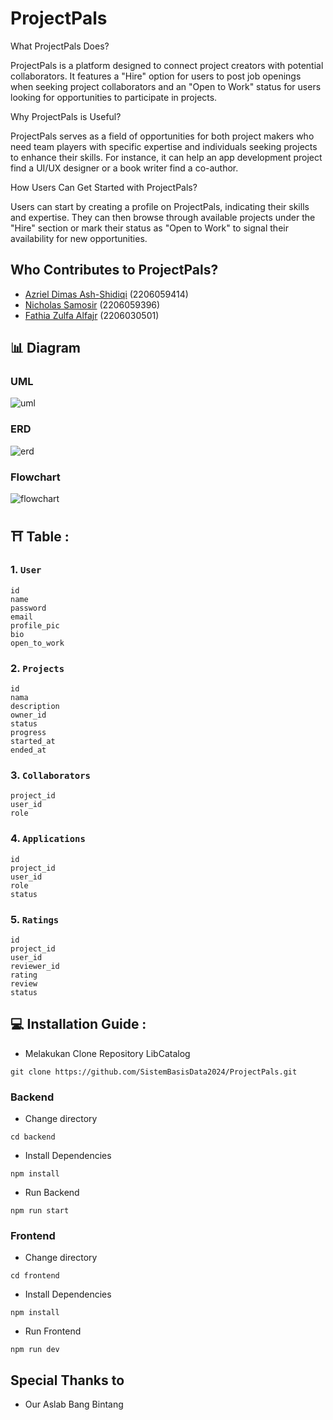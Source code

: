 # ProjectPals 

What ProjectPals Does?

ProjectPals is a platform designed to connect project creators with potential collaborators. It features a "Hire" option for users to post job openings when seeking project collaborators and an "Open to Work" status for users looking for opportunities to participate in projects.

Why ProjectPals is Useful?

ProjectPals serves as a field of opportunities for both project makers who need team players with specific expertise and individuals seeking projects to enhance their skills. For instance, it can help an app development project find a UI/UX designer or a book writer find a co-author.

How Users Can Get Started with ProjectPals?

Users can start by creating a profile on ProjectPals, indicating their skills and expertise. They can then browse through available projects under the "Hire" section or mark their status as "Open to Work" to signal their availability for new opportunities.


## Who Contributes to ProjectPals?

- [Azriel Dimas Ash-Shidiqi](https://github.com/AzDimas) (2206059414)
- [Nicholas Samosir](https://github.com/Exorthe) (2206059396)
- [Fathia Zulfa Alfajr](https://github.com/fathialfajr) (2206030501)


## :bar_chart: Diagram

### UML
![uml](https://github.com/SistemBasisData2024/ProjectPals/blob/main/image/uml.jpg?raw=true)

### ERD
![erd](https://github.com/SistemBasisData2024/ProjectPals/blob/main/image/erd.jpg?raw=true)

### Flowchart
![flowchart](https://github.com/SistemBasisData2024/ProjectPals/blob/main/image/flowchart.jpg?raw=true)


## ⛩ Table : 

### 1. `User`
```
id
name
password
email
profile_pic
bio
open_to_work
```

### 2. `Projects`
```
id
nama
description
owner_id
status
progress
started_at
ended_at
```

### 3. `Collaborators`
```
project_id
user_id
role
```

### 4. `Applications`
```
id
project_id
user_id
role
status
```

### 5. `Ratings`
```
id
project_id
user_id
reviewer_id
rating
review
status
```


## 💻 Installation Guide : 
- Melakukan Clone Repository LibCatalog
```
git clone https://github.com/SistemBasisData2024/ProjectPals.git
```

### Backend
- Change directory 
```
cd backend
```
- Install Dependencies
```
npm install
```

- Run Backend
```
npm run start

```


### Frontend
- Change directory 
```
cd frontend
```
- Install Dependencies
```
npm install
```

- Run Frontend
```
npm run dev

```

## Special Thanks to
- Our Aslab Bang Bintang
